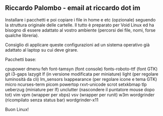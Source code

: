 ## Riccardo Palombo - email at riccardo dot im

Installare i pacchetti e poi copiare i file in home e etc (opzionale) seguendo la struttura originale delle cartelle.
Il tutto è preparato per Void Linux ed ha bisogno di essere adattato al vostro ambiente (percorsi dei file, nomi, forse qualche libreria).

Consiglio di applicare queste configurazioni ad un sistema operativo già adattato al laptop su cui deve girare.

Pacchetti base:

cpupower
dmenu
feh
font-tamsyn (font console)
fonts-roboto-ttf (font GTK)
git
i3-gaps
lazygit
lf (in versione modificata per miniature)
light (per regolare luminosità da cli)
lm_sensors
lxappearance (per regolare icone e tema GTK)
micro
ncurses-term
picom
powertop
rxvt-unicode
scrot
setxkbmap
tlp
ueberzug (miniature per lf)
unclutter (nascondere il puntatore mouse dopo tot)
vim
vpm (wrapper per xbps)
vsv (wrapper per runit)
w3m
wordgrinder (ricompilato senza status bar)
wordgrinder-x11

Buon Linux!
